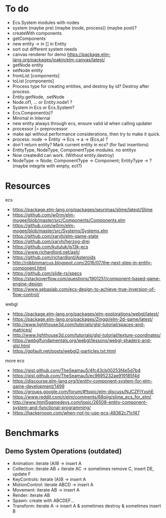 # To do

- Ecs.System modules with nodes
- system (maybe pre) (maybe (node, process)) (maybe post)?
- createWith components
- getComponents
- new entity -> in [] in Entity
- sort out different system needs
- canvas renderer for demo https://package.elm-lang.org/packages/joakin/elm-canvas/latest/
- getNode entity
- setNode entity
- fromList [components]
- toList [components]
- Process type for creating entities, and destroy by id? Destroy after process.
- Entity.getNode, .setNode
- Node.of1, ... or Entity.node1 ?
- System in Ecs or Ecs.System?
- Ecs.Component(s)?
- Minimal in Internal
- new entity always through ecs, ensure valid id when calling updater
- processor |> preprocessor
- make api without performance considerations, then try to make it quick.
- process: node -> Entity -> Ecs -> a -> (Ecs,a) ?
- don't return entity? Mark current entity in ecs? (for fast insertions)
- EntityType, NodeType, ComponentType modules. no entityx
- Now createdId can work. (Without entity.destroy)
- NodeType -> Node; ComponentType -> Component; EntityType -> ? (maybe integrte with empty, ect?)

# Resources

ecs

- https://package.elm-lang.org/packages/seurimas/slime/latest/Slime
- https://github.com/w0rm/elm-mogee/blob/master/src/Components/Components.elm
- https://github.com/w0rm/elm-mogee/blob/master/src/Systems/Systems.elm
- https://github.com/xarvh/elm-game-state
- https://github.com/xarvh/herzog-drei
- https://github.com/kutuluk/js13k-ecs
- https://www.richardlord.net/ash/
- https://github.com/richardlord/Asteroids
- http://robbinmarcus.blogspot.com/2016/07/the-next-step-in-entity-component.html
- https://github.com/slide-rs/specs
- https://stackoverflow.com/questions/1901251/component-based-game-engine-design
- https://www.sebaslab.com/ecs-design-to-achieve-true-inversion-of-flow-control/

webgl

- https://package.elm-lang.org/packages/elm-explorations/webgl/latest/
- https://package.elm-lang.org/packages/Zinggi/elm-2d-game/latest/
- http://www.lighthouse3d.com/tutorials/glsl-tutorial/spaces-and-matrices/
- http://www.lighthouse3d.com/tutorials/glsl-tutorial/texture-coordinates/
- https://webglfundamentals.org/webgl/lessons/webgl-shaders-and-glsl.html
- https://gpfault.net/posts/webgl2-particles.txt.html

more ecs

- https://gist.github.com/TheSeamau5/4fc43cb00253f4e5d7b4
- https://gist.github.com/TheSeamau5/ec9695232ae919185f4d
- https://discourse.elm-lang.org/t/entity-component-system-for-elm-game-development/1499
- https://groups.google.com/forum/#!topic/elm-discuss/NJCZFIYxshE
- https://www.reddit.com/r/elm/comments/68qiig/slime_ecs_for_elm/
- http://www.html5gamedevs.com/topic/26508-entity-component-system-and-functional-programming/
- https://hackernoon.com/when-not-to-use-ecs-48362c71cf47

# Benchmarks

## Demo System Operations (outdated)

- Animation: iterate (A)B -> insert A
- Collection: iterate AB + iterate AC -> sometimes remove C, insert DE, update F
- KeyControls: iterate (A)B -> insert A
- MotionControl: iterate ABCD -> insert A
- Movement: iterate AB -> insert A
- Render: iterate AB
- Spawn: create with ABCDEF...
- Transform: iterate A -> insert A & sometimes destroy & sometimes insert B
